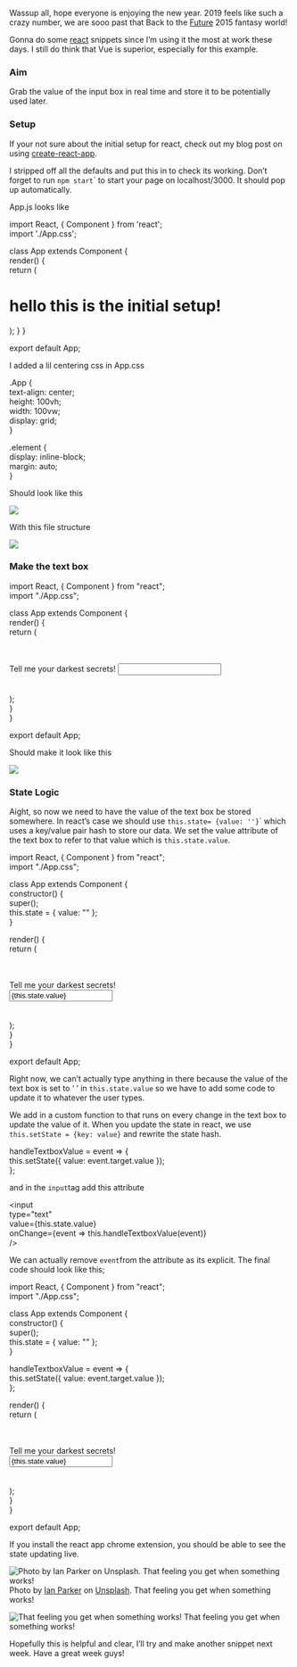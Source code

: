 Wassup all, hope everyone is enjoying the new year. 2019 feels like such a crazy number, we are sooo past that Back to the [Future](https://hackernoon.com/tagged/future) 2015 fantasy world!

Gonna do some [react](https://hackernoon.com/tagged/react) snippets since I’m using it the most at work these days. I still do think that Vue is superior, especially for this example.

### Aim

Grab the value of the input box in real time and store it to be potentially used later.

### Setup

If your not sure about the initial setup for react, check out my blog post on using [create-react-app](https://hackernoon.com/reacting-to-react-js-10ff1d50a36c).

I stripped off all the defaults and put this in to check its working. Don’t forget to run `npm start`\` to start your page on localhost/3000. It should pop up automatically.

App.js looks like

import React, { Component } from 'react';  
import './App.css';

class App extends Component {  
 render() {  
  return (  
   <div className="App">  
    <h1 className="element">hello this is the initial setup!</h1>  
   </div>  
  );  
 }  
}

export default App;

I added a lil centering css in App.css

.App {  
 text-align: center;  
 height: 100vh;  
 width: 100vw;  
 display: grid;  
}

.element {  
 display: inline-block;  
 margin: auto;  
}

Should look like this

![](https://cdn-images-1.medium.com/max/800/1*gHw3yD8eBYZg_n3FHy38Gw.png)

With this file structure

![](https://cdn-images-1.medium.com/max/800/1*f5a_NZv0KpKX89Ebz3lRgw.png)

### Make the text box

import React, { Component } from "react";  
import "./App.css";

class App extends Component {  
  render() {  
    return (  
      <div className="App">  
        <div className="element">  
          Tell me your darkest secrets! <input type="text" />  
        </div>  
      </div>  
    );  
  }  
}

export default App;

Should make it look like this

![](https://cdn-images-1.medium.com/max/800/1*sO2XaCmLMWVvmT91vGPHEg.png)

### State Logic

Aight, so now we need to have the value of the text box be stored somewhere. In react’s case we should use `this.state= {value: ''}`\` which uses a key/value pair hash to store our data. We set the value attribute of the text box to refer to that value which is `this.state.value`.

import React, { Component } from "react";  
import "./App.css";

class App extends Component {  
  constructor() {  
    super();  
    this.state = { value: "" };  
  }

render() {  
    return (  
      <div className="App">  
        <div className="element">  
          Tell me your darkest secrets!  
          <input type="text" value={this.state.value} />  
        </div>  
      </div>  
    );  
  }  
}

export default App;

Right now, we can’t actually type anything in there because the value of the text box is set to ‘ ’ in `this.state.value` so we have to add some code to update it to whatever the user types.

We add in a custom function to that runs on every change in the text box to update the value of it. When you update the state in react, we use `this.setState = {key: value}` and rewrite the state hash.

handleTextboxValue = event => {  
    this.setState({ value: event.target.value });  
  };

and in the `input`tag add this attribute

<input  
            type="text"  
            value={this.state.value}  
            onChange={event => this.handleTextboxValue(event)}  
          />

We can actually remove `event`from the attribute as its explicit. The final code should look like this;

import React, { Component } from "react";  
import "./App.css";

class App extends Component {  
  constructor() {  
    super();  
    this.state = { value: "" };  
  }

handleTextboxValue = event => {  
    this.setState({ value: event.target.value });  
  };

render() {  
    return (  
      <div className="App">  
        <div className="element">  
          Tell me your darkest secrets!  
          <input  
            type="text"  
            value={this.state.value}  
            onChange={this.handleTextboxValue}  
          />  
        </div>  
      </div>  
    );  
  }  
}

export default App;

If you install the react app chrome extension, you should be able to see the state updating live.

![Photo by [Ian Parker](https://unsplash.com/@evanescentlight?utm_source=medium&utm_medium=referral) on [Unsplash](https://unsplash.com?utm_source=medium&utm_medium=referral). That feeling you get when something works!](https://cdn-images-1.medium.com/max/1200/1*JyWgDrxjbZi3bOzEuR93JQ.gif)
Photo by [Ian Parker](https://unsplash.com/@evanescentlight?utm_source=medium&utm_medium=referral) on [Unsplash](https://unsplash.com?utm_source=medium&utm_medium=referral). That feeling you get when something works!

![That feeling you get when something works!](https://cdn-images-1.medium.com/max/800/0*plF7SwfOCuEFIPVf)
That feeling you get when something works!

Hopefully this is helpful and clear, I’ll try and make another snippet next week. Have a great week guys!